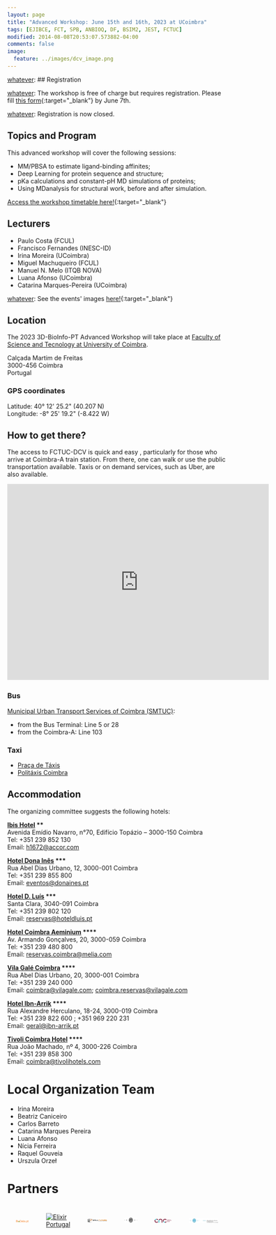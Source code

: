 ```yaml
---
layout: page
title: "Advanced Workshop: June 15th and 16th, 2023 at UCoimbra"
tags: [EJIBCE, FCT, SPB, ANBIOQ, DF, BSIM2, JEST, FCTUC]
modified: 2014-08-08T20:53:07.573882-04:00
comments: false
image:
  feature: ../images/dcv_image.png
---
```


[whatever]: ## Registration

[whatever]: The workshop is free of charge but requires registration. Please fill [this form](https://forms.gle/5n8Phw5HH5Yixxsq8){:target="_blank"} by June 7th.

[whatever]: Registration is now closed.

## Topics and Program

This advanced workshop will cover the following sessions:

- MM/PBSA to estimate ligand-binding affinites;
- Deep Learning for protein sequence and structure;
- pKa calculations and constant-pH MD simulations of proteins;
- Using MDanalysis for structural work, before and after simulation.

[Access the workshop timetable here!](/workshops/Workshop_06_2023_Schedule.pdf){:target="_blank"}

## Lecturers

- Paulo Costa (FCUL)
- Francisco Fernandes (INESC-ID)
- Irina Moreira (UCoimbra)
- Miguel Machuqueiro (FCUL)
- Manuel N. Melo (ITQB NOVA)
- Luana Afonso (UCoimbra)
- Catarina Marques-Pereira (UCoimbra)

[whatever]: Photos
[whatever]: See the events' images [here!](https://3d-bioinfo-pt.github.io/edicoes_anteriores/intermediate_workshop_2022.html){:target="_blank"}

## Location

The 2023 3D-BioInfo-PT Advanced Workshop will take place at [Faculty of Science and Tecnology at University of Coimbra](https://www.uc.pt/en/fctuc/).

Calçada Martim de Freitas  
3000-456 Coimbra  
Portugal  
### GPS coordinates  
Latitude: 40° 12' 25.2" (40.207 N)  
Longitude: -8° 25' 19.2" (-8.422 W)  

## How to get there?

The access to FCTUC-DCV is quick and easy , particularly for those who arrive at Coimbra-A train station. From there, one can walk or use the public transportation available. Taxis or on demand services, such as Uber, are also available.

<iframe src="https://www.google.com/maps/embed?pb=!1m18!1m12!1m3!1d3047.09002382905!2d-8.424475784610461!3d40.
20706037939009!2m3!1f0!2f0!3f0!3m2!1i1024!2i768!4f13.
1!3m3!1m2!1s0xd22f9a07de99ec3%3A0x2ccfec8c3b4d8553!2sDepartamento%20de%20Ci%C3%AAncias%20da%20Vida%20-%20Universidade%2
0de%20Coimbra!5e0!3m2!1sen!2spt!4v1633991764427!5m2!1sen!2spt" style="border:0;" allowfullscreen="" loading="lazy" 
data-dashlane-frameid="330712481793" width="600" height="450"></iframe>

### Bus 
[Municipal Urban Transport Services of Coimbra (SMTUC)](https://www.smtuc.pt/en/):  
- from the Bus Terminal: Line 5 or 28  
- from the Coimbra-A: Line 103

### Taxi
- [Praça de Táxis](https://coimbra.empresasportugal.net/taxi-stand/praca-de-taxis-rodoviaria/)  
- [Politáxis Coimbra](http://www.politaxis.pt/)  

## Accommodation
The organizing committee suggests the following hotels:  

<b>[Ibis Hotel](http://www.ibis.com/discovering/ibis-hotel/index.pt.shtml) \**</b>  
Avenida Emídio Navarro, n°70, Edifício Topázio – 3000-150 Coimbra  
Tel: +351 239 852 130  
Email: h1672@accor.com

<b>[Hotel Dona Inês](https://www.donaines.pt/) \***</b>  
Rua Abel Dias Urbano, 12, 3000-001 Coimbra  
Tel: +351 239 855 800  
Email: eventos@donaines.pt

<b>[Hotel D. Luís](http://www.hoteldluis.pt/) \***</b>  
Santa Clara, 3040-091 Coimbra  
Tel: +351 239 802 120  
Email: reservas@hoteldluis.pt

<b>[Hotel Coimbra Aeminium](https://www.melia.com/en/hotels/portugal/coimbra/hotel-coimbra-aeminium-by-melia) \****</b>  
Av. Armando Gonçalves, 20, 3000-059 Coimbra  
Tel: +351 239 480 800  
Email: reservas.coimbra@melia.com

<b>[Vila Galé Coimbra](https://www.vilagale.com/br/hoteis/centro-de-portugal/vila-gale-coimbra) \****</b>  
Rua Abel Dias Urbano, 20, 3000-001 Coimbra  
Tel: +351 239 240 000  
Email: coimbra@vilagale.com; coimbra.reservas@vilagale.com

<b>[Hotel Ibn-Arrik](https://www.ibn-arrik.pt/) \****</b>  
Rua Alexandre Herculano, 18-24, 3000-019 Coimbra  
Tel: +351 239 822 600 ; +351 969 220 231  
Email: geral@ibn-arrik.pt

<b>[Tivoli Coimbra Hotel](https://www.tivolihotels.com/pt/tivoli-coimbra) \****</b>  
Rua João Machado, nº 4, 3000-226 Coimbra  
Tel: +351 239 858 300  
Email: coimbra@tivolihotels.com

# Local Organization Team

- Irina Moreira
- Beatriz Caniceiro
- Carlos Barreto
- Catarina Marques Pereira
- Luana Afonso
- Nícia Ferreira
- Raquel Gouveia
- Urszula Orzeł

# Partners
<div style="display:flex;align-items:center;justify-content:center;">
  <div style="padding:20px;">
    <a href="https://www.biodata.pt/" target="_blank"><img src="/images/BioData.png" alt="BioData.pt" width="130"></a>
  </div>

  <div style="padding:20px;">
    <a href="https://elixir-europe.org/about-us/who-we-are/nodes/portugal" target="_blank"><img src="/images/
elixir_portugal.png" alt="Elixir Portugal" width="120"></a>
  </div>

  <div style="padding:20px;">
    <a href="https://www.wallfuture.com/" target="_blank"><img src="/images/wall_future.png" alt="Wall 
Future" width="200"></a>
  </div>

  <div style="padding:20px;">
    <a href="http://www.uc.pt" target="_blank"><img src="/images/sponsors/logo_UC.jpg" alt="UC" width="130"></a>
  </div>

  <div style="padding:20px;">
    <a href="https://www.cnc.uc.pt/" target="_blank"><img src="/images/sponsors/logo_CNC.png" alt="CNC-UC" width="180"></a>
  </div>
  
  <div style="padding:20px;">
    <a href="https://www.uc.pt/fctuc/" target="_blank"><img src="/images/sponsors/logo_fctuc.jpg" alt="FCTUC" width="300"></a>
  </div>
</div>
